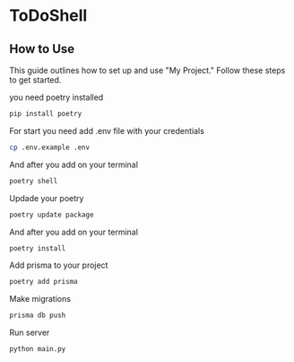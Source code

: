 # ToDoShell

## How to Use
This guide outlines how to set up and use "My Project." Follow these steps to get started.

you need poetry installed

```bash
pip install poetry
```

For start you need add .env file with your credentials

```bash
cp .env.example .env
```

And after you add on your terminal

```bash
poetry shell
```

Updade your poetry

```bash
poetry update package
```

And after you add on your terminal

```bash
poetry install
```
Add prisma to your project

```bash
poetry add prisma
```

Make migrations

```bash
prisma db push
```

Run server

```bash
python main.py
```
